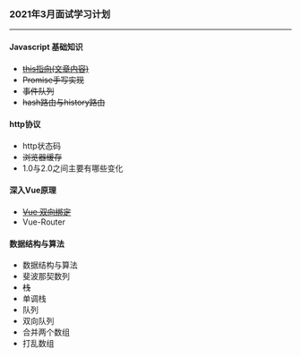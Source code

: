 ### 2021年3月面试学习计划
---

#### Javascript 基础知识

- ~~[this指向(文章内容)](!https://juejin.cn/post/6942827209015066660)~~
- ~~Promise手写实现~~
- ~~事件队列~~
- ~~hash路由与history路由~~

#### http协议

- http状态码
- ~~浏览器缓存~~
- 1.0与2.0之间主要有哪些变化

#### 深入Vue原理

- ~~[Vue 双向绑定](!https://juejin.cn/post/6942069977843236895)~~
- Vue-Router

#### 数据结构与算法

- 数据结构与算法
- 斐波那契数列
- ~~栈~~
- 单调栈
- 队列
- 双向队列
- 合并两个数组
- 打乱数组